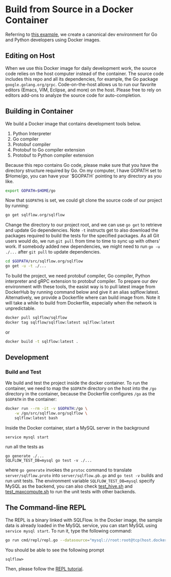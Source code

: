 # Build from Source in a Docker Container

Referring to [this example](https://github.com/wangkuiyi/canonicalize-go-python-grpc-dev-env),
we create a canonical dev environment for Go and Python developers using Docker images.

## Editing on Host

When we use this Docker image for daily development work, the source code relies
on the host computer instead of the container. The source code includes this repo
and all its dependencies, for example, the Go package `google.golang.org/grpc`.
Code-on-the-host allows us to run our favorite editors (Emacs, VIM, Eclipse, and more)
on the host.  Please free to rely on editors add-ons to analyze the source code
for auto-completion.

## Building in Container

We build a Docker image that contains development tools below.

1. Python Interpreter
1. Go compiler
1. Protobuf compiler
1. Protobuf to Go compiler extension
1. Protobuf to Python compiler extension

Because this repo contains Go code, please make sure that you have the directory structure required by Go. On my computer, I have GOPATH set to $Home/go, you can have your `$GOPATH` pointing to any directory as you like.

```bash
export GOPATH=$HOME/go
```

Now that `$GOPATH$` is set, we could git clone the source code of our project by running:

```bash
go get sqlflow.org/sqlflow
```

Change the directory to our project root, and we can use `go get` to retrieve
and update Go dependencies. Note `-t` instructs get to also download the packages required to build
the tests for the specified packages. As all Git users would do, we run `git pull` from time to time to sync up with
others' work. If somebody added new dependencies, we might need to run `go -u ./...`
after `git pull` to update dependencies.

```bash
cd $GOPATH/src/sqlflow.org/sqlflow
go get -u -t ./...
```

To build the project, we need protobuf compiler, Go compiler, Python interpreter and gRPC extension to protobuf compiler. To prepare our dev environment with these tools, the easist way is to pull latest image from DockerHub by running command below and give it an alias sqlflow:latest. Alternatively, we provide a Dockerfile where can build image from. Note it will take a while to build from Dockerfile, especially when the network is unpredictable.

```bash
docker pull sqlflow/sqlflow
docker tag sqlflow/sqlflow:latest sqlflow:latest
```

or

```bash
docker build -t sqlflow:latest .
```

## Development

### Build and Test

We build and test the project inside the docker container. To run the container, we need to map the `$GOPATH` directory on the host into the
`/go` directory in the container, because the Dockerfile configures `/go` as
the `$GOPATH` in the container:

```bash
docker run --rm -it -v $GOPATH:/go \
    -w /go/src/sqlflow.org/sqlflow \
    sqlflow:latest bash
```

Inside the Docker container, start a MySQL server in the background

```
service mysql start
```

run all the tests as

```
go generate ./...
SQLFLOW_TEST_DB=mysql go test -v ./...
```

where `go generate` invokes the `protoc` command to translate `server/sqlflow.proto`
into `server/sqlflow.pb.go` and `go test -v` builds and run unit tests. The environment variable
`SQLFLOW_TEST_DB=mysql` specify MySQL as the backend, you can also check [test_hive.sh](https://github.com/sql-machine-learning/sqlflow/blob/develop/scripts/test_hive.sh) and
[test_maxcompute.sh](https://github.com/sql-machine-learning/sqlflow/blob/develop/scripts/test_maxcompute.sh) to run the unit tests with other backends.

## The Command-line REPL

The REPL is a binary linked with SQLFlow. In the Docker image, the sample data is already loaded in
the MySQL service, you can start MySQL using `service mysql start`. To run it, type the following
command:

```bash
go run cmd/repl/repl.go --datasource="mysql://root:root@tcp(host.docker.internal:3306)/?maxAllowedPacket=0"
```

You should be able to see the following prompt

```
sqlflow>
```

Then, please follow the [REPL tutorial](/doc/run/repl.md).
